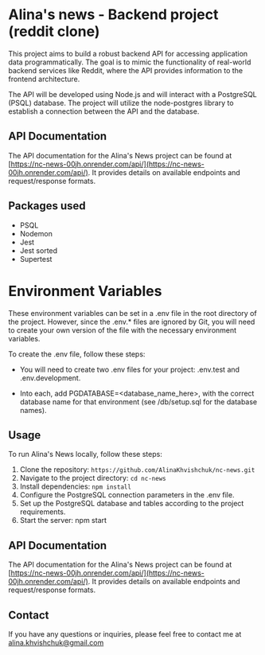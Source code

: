 # Alina's news - Backend project (reddit clone)

This project aims to build a robust backend API for accessing application data programmatically. The goal is to mimic the functionality of real-world backend services like Reddit, where the API provides information to the frontend architecture.

The API will be developed using Node.js and will interact with a PostgreSQL (PSQL) database. The project will utilize the node-postgres library to establish a connection between the API and the database.

## API Documentation

The API documentation for the Alina's News project can be found at [https://nc-news-00jh.onrender.com/api/](https://nc-news-00jh.onrender.com/api/). It provides details on available endpoints and request/response formats.

## Packages used

- PSQL
- Nodemon
- Jest
- Jest sorted
- Supertest

# Environment Variables

These environment variables can be set in a .env file in the root directory of the project. However, since the .env.\* files are ignored by Git, you will need to create your own version of the file with the necessary environment variables.

To create the .env file, follow these steps:

- You will need to create two .env files for your project: .env.test and .env.development.

- Into each, add PGDATABASE=<database_name_here>, with the correct database name for that environment (see /db/setup.sql for the database names).

## Usage

To run Alina's News locally, follow these steps:

1. Clone the repository: `https://github.com/AlinaKhvishchuk/nc-news.git`
2. Navigate to the project directory: `cd nc-news`
3. Install dependencies: `npm install`
4. Configure the PostgreSQL connection parameters in the .env file.
5. Set up the PostgreSQL database and tables according to the project requirements.
6. Start the server: npm start

## API Documentation

The API documentation for the Alina's News project can be found at [https://nc-news-00jh.onrender.com/api/](https://nc-news-00jh.onrender.com/api/). It provides details on available endpoints and request/response formats.

## Contact

If you have any questions or inquiries, please feel free to contact me at alina.khvishchuk@gmail.com
